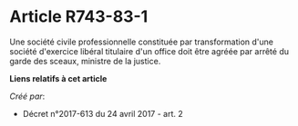# Article R743-83-1

Une société civile professionnelle constituée par transformation d'une société d'exercice libéral titulaire d'un office doit
être agréée par arrêté du garde des sceaux, ministre de la justice.

**Liens relatifs à cet article**

_Créé par_:

  - Décret n°2017-613 du 24 avril 2017 - art. 2
